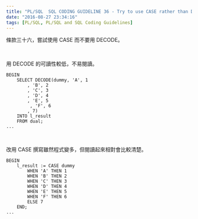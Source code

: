 ```yaml
---
title: "PL/SQL  SQL CODING GUIDELINE 36 - Try to use CASE rather than DECODE"
date: "2016-08-27 23:34:16"
tags: [PL/SQL, PL/SQL and SQL Coding Guidelines]
---
```



條款三十六，嘗試使用 CASE 而不要用 DECODE。  

<!-- More -->

<br/>


用 DECODE 的可讀性較低，不易閱讀。  

```psql
BEGIN 
    SELECT DECODE(dummy, 'A', 1 
        , 'B', 2 
        , 'C', 3 
        , 'D', 4  
        , 'E', 5
         , 'F', 6 
        , 7) 
    INTO l_result 
    FROM dual; 
...
```

<br/>


改用 CASE 撰寫雖然程式變多，但閱讀起來相對會比較清楚。  

```psql
BEGIN 
    l_result := CASE dummy 
        WHEN 'A' THEN 1 
        WHEN 'B' THEN 2 
        WHEN 'C' THEN 3 
        WHEN 'D' THEN 4 
        WHEN 'E' THEN 5 
        WHEN 'F' THEN 6 
        ELSE 7 
    END; 
...
```

